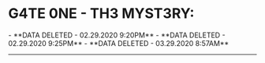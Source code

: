 # G4TE 0NE - TH3 MYST3RY:
<div class="powr-countdown-timer" id="c9799c69_1583005925"></div><script src="https://www.powr.io/powr.js?platform=html"></script>
- **DATA DELETED - 02.29.2020 9:20PM**
- **DATA DELETED - 02.29.2020 9:25PM**
- **DATA DELETED - 03.29.2020 8:57AM**

-------------------
<script src="//code.jivosite.com/widget/9Uv45a0yhr" async></script>

